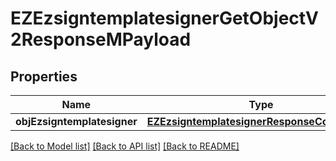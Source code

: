 # EZEzsigntemplatesignerGetObjectV2ResponseMPayload

## Properties
Name | Type | Description | Notes
------------ | ------------- | ------------- | -------------
**objEzsigntemplatesigner** | [**EZEzsigntemplatesignerResponseCompound***](EZEzsigntemplatesignerResponseCompound.md) |  | 

[[Back to Model list]](../README.md#documentation-for-models) [[Back to API list]](../README.md#documentation-for-api-endpoints) [[Back to README]](../README.md)


